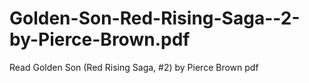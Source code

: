 # Golden-Son-Red-Rising-Saga--2-by-Pierce-Brown.pdf
Read Golden Son (Red Rising Saga, #2) by Pierce Brown pdf
